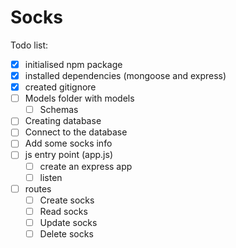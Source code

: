# Socks

Todo list:

- [x] initialised npm package
- [x] installed dependencies (mongoose and express)
- [x] created gitignore
- [ ] Models folder with models
  - [ ] Schemas
- [ ] Creating database
- [ ] Connect to the database
- [ ] Add some socks info
- [ ] js entry point (app.js)
  - [ ] create an express app
  - [ ] listen
- [ ] routes
  - [ ] Create socks
  - [ ] Read socks
  - [ ] Update socks
  - [ ] Delete socks
